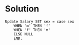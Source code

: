 # Solution 

```
Update Salary SET sex = case sex
    WHEN 'm' THEN 'f' 
    WHEN 'f' THEN 'm'
    ELSE NULL
    END;
```
